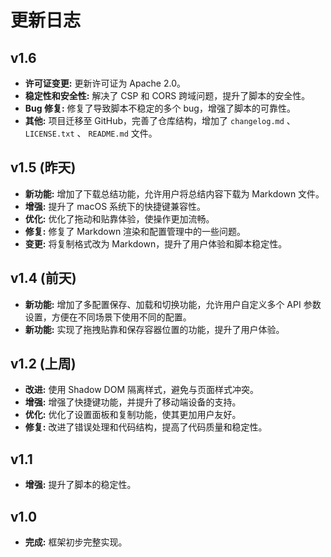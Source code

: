 # 更新日志


## v1.6

* **许可证变更:** 更新许可证为 Apache 2.0。
* **稳定性和安全性:** 解决了 CSP 和 CORS 跨域问题，提升了脚本的安全性。
* **Bug 修复:** 修复了导致脚本不稳定的多个 bug，增强了脚本的可靠性。
* **其他:**  项目迁移至 GitHub，完善了仓库结构，增加了 `changelog.md` 、 `LICENSE.txt` 、 `README.md` 文件。


## v1.5 (昨天)

* **新功能:** 增加了下载总结功能，允许用户将总结内容下载为 Markdown 文件。
* **增强:** 提升了 macOS 系统下的快捷键兼容性。
* **优化:** 优化了拖动和贴靠体验，使操作更加流畅。
* **修复:** 修复了 Markdown 渲染和配置管理中的一些问题。
* **变更:** 将复制格式改为 Markdown，提升了用户体验和脚本稳定性。


## v1.4 (前天)

* **新功能:** 增加了多配置保存、加载和切换功能，允许用户自定义多个 API 参数设置，方便在不同场景下使用不同的配置。
* **新功能:** 实现了拖拽贴靠和保存容器位置的功能，提升了用户体验。


## v1.2 (上周)

* **改进:** 使用 Shadow DOM 隔离样式，避免与页面样式冲突。
* **增强:** 增强了快捷键功能，并提升了移动端设备的支持。
* **优化:** 优化了设置面板和复制功能，使其更加用户友好。
* **修复:** 改进了错误处理和代码结构，提高了代码质量和稳定性。


## v1.1

* **增强:** 提升了脚本的稳定性。


## v1.0

* **完成:** 框架初步完整实现。